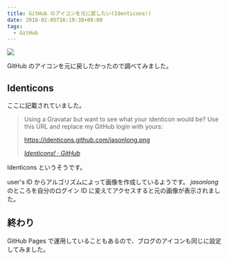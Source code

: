 ```yaml
---
title: GitHub のアイコンを元に戻したい(Identicons!)
date: 2018-02-05T16:19:38+09:00
tags:
  - GitHub
---
```


![](/img/87-01.png)

GitHub のアイコンを元に戻したかったので調べてみました。

<!--more-->

## Identicons

ここに記載されていました。

> Using a Gravatar but want to see what your identicon would be? Use this URL and replace my GitHub login with yours:
>
> https://identicons.github.com/jasonlong.png
>
> <cite>[Identicons! · GitHub](https://github.com/blog/1586-identicons)</cite>

Identicons というそうです。

user's ID からアルゴリズムによって画像を作成しているようです。
*jasonlong* のところを自分のログイン ID に変えてアクセスすると元の画像が表示されました。

## 終わり

GitHub Pages で運用していることもあるので、ブログのアイコンも同じに設定してみました。
